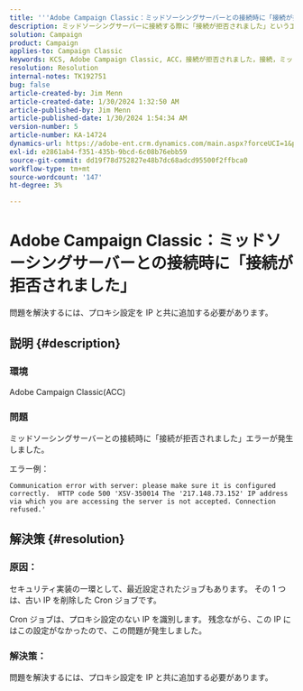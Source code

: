 ```yaml
---
title: '''Adobe Campaign Classic：ミッドソーシングサーバーとの接続時に「接続が拒否されました」'
description: ミッドソーシングサーバーに接続する際に「接続が拒否されました」というエラーが発生するAdobe Campaign Classicの問題を解決する方法について説明します。
solution: Campaign
product: Campaign
applies-to: Campaign Classic
keywords: KCS, Adobe Campaign Classic, ACC，接続が拒否されました，接続，ミッドソーシングサーバー，トラブルシューティング
resolution: Resolution
internal-notes: TK192751
bug: false
article-created-by: Jim Menn
article-created-date: 1/30/2024 1:32:50 AM
article-published-by: Jim Menn
article-published-date: 1/30/2024 1:54:34 AM
version-number: 5
article-number: KA-14724
dynamics-url: https://adobe-ent.crm.dynamics.com/main.aspx?forceUCI=1&pagetype=entityrecord&etn=knowledgearticle&id=ad8e0175-0fbf-ee11-9079-6045bd006268
exl-id: e2861ab4-f351-435b-9bcd-6c08b76ebb59
source-git-commit: dd19f78d752827e48b7dc68adcd95500f2ffbca0
workflow-type: tm+mt
source-wordcount: '147'
ht-degree: 3%

---
```


# Adobe Campaign Classic：ミッドソーシングサーバーとの接続時に「接続が拒否されました」


問題を解決するには、プロキシ設定を IP と共に追加する必要があります。

## 説明 {#description}


### 環境

Adobe Campaign Classic(ACC)

### 問題

ミッドソーシングサーバーとの接続時に「接続が拒否されました」エラーが発生しました。

エラー例：


```
Communication error with server: please make sure it is configured correctly.  HTTP code 500 'XSV-350014 The '217.148.73.152' IP address via which you are accessing the server is not accepted. Connection refused.'
```



## 解決策 {#resolution}


### 原因：

セキュリティ実装の一環として、最近設定されたジョブもあります。 その 1 つは、古い IP を削除した Cron ジョブです。

Cron ジョブは、プロキシ設定のない IP を識別します。 残念ながら、この IP にはこの設定がなかったので、この問題が発生しました。

### 解決策：

問題を解決するには、プロキシ設定を IP と共に追加する必要があります。
